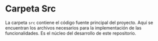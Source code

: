 # Carpeta Src

La carpeta `src` contiene el código fuente principal del proyecto. Aquí se encuentran los archivos necesarios para la implementación de las funcionalidades. Es el núcleo del desarrollo de este repositorio.